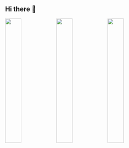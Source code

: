 ## Hi there 👋

<p align="left">
  <img width="32%" border-style:none; src="https://statistics.themajorones.dev/api?username=WilliamBC24&show_icons=true&theme=gruvbox&hide_border=true&rank_icon=github&include_all_commits=true&count_private=true&layout=compact" />
  <img width="32%" border-style:none; src="https://statistics.themajorones.dev/api/top-langs/?username=WilliamBC24&theme=gruvbox&hide_border=true&include_all_commits=true&count_private=true&layout=compact" />
  <img width="32%" border-style:none; src="https://streak.themajorones.dev/?user=WilliamBC24&theme=gruvbox&hide_border=true&mode=weekly&include_all_commits=true&count_private=true&layout=compact" />
</p>

